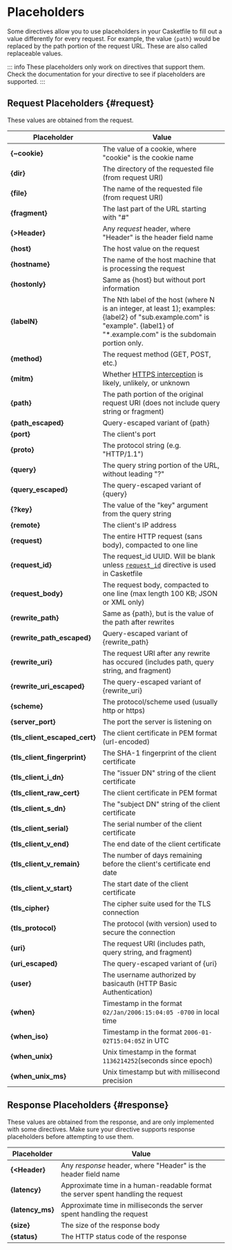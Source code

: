 # Placeholders

Some directives allow you to use placeholders in your Casketfile to fill out a value differently for every request. For
example, the value `{path}` would be replaced by the path portion of the request URL. These are also called replaceable
values.

::: info
These placeholders only work on directives that support them. Check the documentation for your directive to see if
placeholders are supported.
:::

## Request Placeholders {#request}

These values are obtained from the request.

| Placeholder                   | Value                                                                                                                                                                            |
|-------------------------------|----------------------------------------------------------------------------------------------------------------------------------------------------------------------------------|
| **{\~cookie}**                | The value of a cookie, where "cookie" is the cookie name                                                                                                                         |
| **{dir}**                     | The directory of the requested file (from request URI)                                                                                                                           |
| **{file}**                    | The name of the requested file (from request URI)                                                                                                                                |
| **{fragment}**                | The last part of the URL starting with "#"                                                                                                                                       |
| **{\>Header}**                | Any *request* header, where "Header" is the header field name                                                                                                                    |
| **{host}**                    | The host value on the request                                                                                                                                                    |
| **{hostname}**                | The name of the host machine that is processing the request                                                                                                                      |
| **{hostonly}**                | Same as {host} but without port information                                                                                                                                      |
| **{labelN}**                  | The Nth label of the host (where N is an integer, at least 1); examples: {label2} of "sub.example.com" is "example". {label1} of "\*.example.com" is the subdomain portion only. |
| **{method}**                  | The request method (GET, POST, etc.)                                                                                                                                             |
| **{mitm}**                    | Whether [HTTPS interception](/mitm-detection) is likely, unlikely, or unknown                                                                                                    |
| **{path}**                    | The path portion of the original request URI (does not include query string or fragment)                                                                                         |
| **{path_escaped}**            | Query-escaped variant of {path}                                                                                                                                                  |
| **{port}**                    | The client's port                                                                                                                                                                |
| **{proto}**                   | The protocol string (e.g. "HTTP/1.1")                                                                                                                                            |
| **{query}**                   | The query string portion of the URL, without leading "?"                                                                                                                         |
| **{query_escaped}**           | The query-escaped variant of {query}                                                                                                                                             |
| **{?key}**                    | The value of the "key" argument from the query string                                                                                                                            |
| **{remote}**                  | The client's IP address                                                                                                                                                          |
| **{request}**                 | The entire HTTP request (sans body), compacted to one line                                                                                                                       |
| **{request_id}**              | The request_id UUID. Will be blank unless [`request_id`](request_id) directive is used in Casketfile                                                                             |
| **{request_body}**            | The request body, compacted to one line (max length 100 KB; JSON or XML only)                                                                                                    |
| **{rewrite_path}**            | Same as {path}, but is the value of the path after rewrites                                                                                                                      |
| **{rewrite_path_escaped}**    | Query-escaped variant of {rewrite_path}                                                                                                                                          |
| **{rewrite_uri}**             | The request URI after any rewrite has occured (includes path, query string, and fragment)                                                                                        |
| **{rewrite_uri_escaped}**     | The query-escaped variant of {rewrite_uri}                                                                                                                                       |
| **{scheme}**                  | The protocol/scheme used (usually http or https)                                                                                                                                 |
| **{server_port}**             | The port the server is listening on                                                                                                                                              |
| **{tls_client_escaped_cert}** | The client certificate in PEM format (url-encoded)                                                                                                                               |
| **{tls_client_fingerprint}**  | The SHA-1 fingerprint of the client certificate                                                                                                                                  |
| **{tls_client_i_dn}**         | The "issuer DN" string of the client certificate                                                                                                                                 |
| **{tls_client_raw_cert}**     | The client certificate in PEM format                                                                                                                                             |
| **{tls_client_s_dn}**         | The "subject DN" string of the client certificate                                                                                                                                |
| **{tls_client_serial}**       | The serial number of the client certificate                                                                                                                                      |
| **{tls_client_v_end}**        | The end date of the client certificate                                                                                                                                           |
| **{tls_client_v_remain}**     | The number of days remaining before the client's certificate end date                                                                                                            |
| **{tls_client_v_start}**      | The start date of the client certificate                                                                                                                                         |
| **{tls_cipher}**              | The cipher suite used for the TLS connection                                                                                                                                     |
| **{tls_protocol}**            | The protocol (with version) used to secure the connection                                                                                                                        |
| **{uri}**                     | The request URI (includes path, query string, and fragment)                                                                                                                      |
| **{uri_escaped}**             | The query-escaped variant of {uri}                                                                                                                                               |
| **{user}**                    | The username authorized by basicauth (HTTP Basic Authentication)                                                                                                                 |
| **{when}**                    | Timestamp in the format `02/Jan/2006:15:04:05 -0700` in local time                                                                                                               |
| **{when_iso}**                | Timestamp in the format `2006-01-02T15:04:05Z` in UTC                                                                                                                            |
| **{when_unix}**               | Unix timestamp in the format `1136214252`(seconds since epoch)                                                                                                                   |
| **{when_unix_ms}**            | Unix timestamp but with millisecond precision                                                                                                                                    |

## Response Placeholders {#response}

These values are obtained from the response, and are only implemented with some directives. Make sure your directive
supports response placeholders before attempting to use them.

| Placeholder      | Value                                                                             |
|------------------|-----------------------------------------------------------------------------------|
| **{\<Header}**   | Any *response* header, where "Header" is the header field name                    |
| **{latency}**    | Approximate time in a human-readable format the server spent handling the request |
| **{latency_ms}** | Approximate time in milliseconds the server spent handling the request            |
| **{size}**       | The size of the response body                                                     |
| **{status}**     | The HTTP status code of the response                                              |

